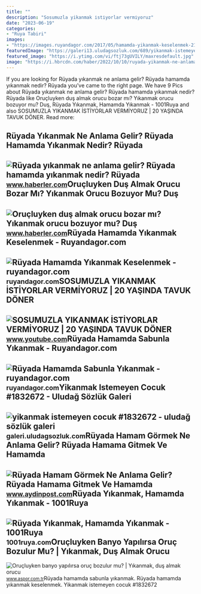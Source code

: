```yaml
---
title: ""
description: "Sosumuzla yikanmak i̇sti̇yorlar vermi̇yoruz"
date: "2023-06-19"
categories:
- "Ruya Tabiri"
images:
- "https://images.ruyandagor.com/2017/05/hamamda-yikanmak-keselenmek-2111.jpg"
featuredImage: "https://galeri13.uludagsozluk.com/689/yikanmak-istemeyen-cocuk_1832672.jpg"
featured_image: "https://i.ytimg.com/vi/ftj73gUVILY/maxresdefault.jpg"
image: "https://i.hbrcdn.com/haber/2022/10/10/ruyada-yikanmak-ne-anlama-gelir-ruyada-hamamda-15349597_9401_amp.jpg"
---
```


If you are looking for Rüyada yıkanmak ne anlama gelir? Rüyada hamamda yıkanmak nedir? Rüyada you've came to the right page. We have 9 Pics about Rüyada yıkanmak ne anlama gelir? Rüyada hamamda yıkanmak nedir? Rüyada like Oruçluyken duş almak orucu bozar mı? Yıkanmak orucu bozuyor mu? Duş, Rüyada Yıkanmak, Hamamda Yıkanmak - 1001Ruya and also SOSUMUZLA YIKANMAK İSTİYORLAR VERMİYORUZ | 20 YAŞINDA TAVUK DÖNER. Read more:

Rüyada Yıkanmak Ne Anlama Gelir? Rüyada Hamamda Yıkanmak Nedir? Rüyada
----------------------------------------------------------------------

 ![Rüyada yıkanmak ne anlama gelir? Rüyada hamamda yıkanmak nedir? Rüyada](https://i.hbrcdn.com/haber/2022/10/10/ruyada-yikanmak-ne-anlama-gelir-ruyada-hamamda-15349597_9401_amp.jpg) <small>www.haberler.com</small>Oruçluyken Duş Almak Orucu Bozar Mı? Yıkanmak Orucu Bozuyor Mu? Duş
-------------------------------------------------------------------

 ![Oruçluyken duş almak orucu bozar mı? Yıkanmak orucu bozuyor mu? Duş](https://i.hbrcdn.com/haber/2022/04/05/orucluyken-dus-almak-orucu-bozar-mi-yikanmak-14845470_2875_amp.jpg) <small>www.haberler.com</small>Rüyada Hamamda Yıkanmak Keselenmek - Ruyandagor.com
---------------------------------------------------

 ![Rüyada Hamamda Yıkanmak Keselenmek - ruyandagor.com](https://images.ruyandagor.com/2017/05/hamamda-yikanmak-keselenmek-2111.jpg) <small>ruyandagor.com</small>SOSUMUZLA YIKANMAK İSTİYORLAR VERMİYORUZ | 20 YAŞINDA TAVUK DÖNER
-----------------------------------------------------------------

 ![SOSUMUZLA YIKANMAK İSTİYORLAR VERMİYORUZ | 20 YAŞINDA TAVUK DÖNER](https://i.ytimg.com/vi/ftj73gUVILY/maxresdefault.jpg) <small>www.youtube.com</small>Rüyada Hamamda Sabunla Yıkanmak - Ruyandagor.com
------------------------------------------------

 ![Rüyada Hamamda Sabunla Yıkanmak - ruyandagor.com](https://images.ruyandagor.com/2017/05/hamamda-sabunla-yikanmak-2248.jpg) <small>ruyandagor.com</small>Yikanmak Istemeyen Cocuk #1832672 - Uludağ Sözlük Galeri
--------------------------------------------------------

 ![yikanmak istemeyen cocuk #1832672 - uludağ sözlük galeri](https://galeri13.uludagsozluk.com/689/yikanmak-istemeyen-cocuk_1832672.jpg) <small>galeri.uludagsozluk.com</small>Rüyada Hamam Görmek Ne Anlama Gelir? Rüyada Hamama Gitmek Ve Hamamda
--------------------------------------------------------------------

 ![Rüyada Hamam Görmek Ne Anlama Gelir? Rüyada Hamama Gitmek Ve Hamamda](https://aydinpostcom.teimg.com/crop/1280x720/aydinpost-com/images/haberler/2020/05/ruyada-hamam-gormek-ne-anlama-gelir-ruyada-hamama-gitmek-ve-hamamda-yikanmak-anlami_jtktaTkiZe.jpg) <small>www.aydinpost.com</small>Rüyada Yıkanmak, Hamamda Yıkanmak - 1001Ruya
--------------------------------------------

 ![Rüyada Yıkanmak, Hamamda Yıkanmak - 1001Ruya](https://1001ruya.com/wp-content/uploads/Ruyada-Yikanmak-Hamamda-Yikanmak-ne-demek-diyanet-islami-1024x576.jpg) <small>1001ruya.com</small>Oruçluyken Banyo Yapılırsa Oruç Bozulur Mu? | Yıkanmak, Duş Almak Orucu
-----------------------------------------------------------------------

 ![Oruçluyken banyo yapılırsa oruç bozulur mu? | Yıkanmak, duş almak orucu](https://iaaspr.tmgrup.com.tr/bf206d/806/378/0/92/760/448?u=https://iaspr.tmgrup.com.tr/2023/03/15/orucluyken-banyo-yapilirsa-oruc-bozulur-mu-yikanmak-dus-almak-orucu-bozar-mi-diyanet-aciklamasi-1678875028652.jpeg) <small>www.aspor.com.tr</small>Rüyada hamamda sabunla yıkanmak. Rüyada hamamda yıkanmak keselenmek. Yikanmak istemeyen cocuk #1832672
